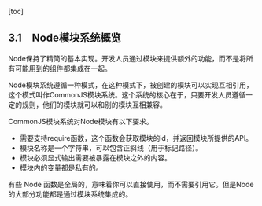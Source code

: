 [toc]

## 3.1　Node模块系统概览

Node保持了精简的基本实现。开发人员通过模块来提供额外的功能，而不是将所有可能用到的组件都集成在一起。

Node模块系统遵循一种模式，在这种模式下，被创建的模块可以实现互相引用，这个模式叫作CommonJS模块系统。这个系统的核心在于，只要开发人员遵循一定的规则，他们的模块就可以和别的模块互相兼容。

CommonJS模块系统对Node模块有以下要求。

+ 需要支持require函数，这个函数会获取模块的id，并返回模块所提供的API。
+ 模块名称是一个字符串，可以包含正斜线（用于标记路径）。
+ 模块必须显式输出需要被暴露在模块之外的内容。
+ 模块内的变量都是私有的。

有些 Node 函数是全局的，意味着你可以直接使用，而不需要引用它。但是Node的大部分功能都是通过模块系统集成的。

